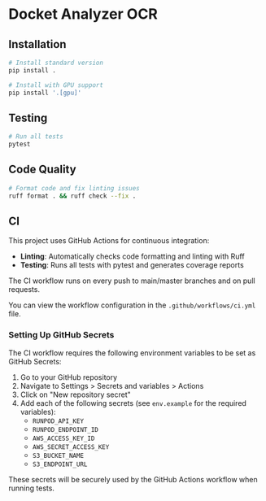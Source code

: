 # Docket Analyzer OCR

## Installation

```bash
# Install standard version
pip install .

# Install with GPU support
pip install '.[gpu]'
```

## Testing

```bash
# Run all tests
pytest
```

## Code Quality

```bash
# Format code and fix linting issues
ruff format . && ruff check --fix .
```

## CI

This project uses GitHub Actions for continuous integration:

- **Linting**: Automatically checks code formatting and linting with Ruff
- **Testing**: Runs all tests with pytest and generates coverage reports

The CI workflow runs on every push to main/master branches and on pull requests.

You can view the workflow configuration in the `.github/workflows/ci.yml` file.

### Setting Up GitHub Secrets

The CI workflow requires the following environment variables to be set as GitHub Secrets:

1. Go to your GitHub repository
2. Navigate to Settings > Secrets and variables > Actions
3. Click on "New repository secret"
4. Add each of the following secrets (see `env.example` for the required variables):
   - `RUNPOD_API_KEY`
   - `RUNPOD_ENDPOINT_ID`
   - `AWS_ACCESS_KEY_ID`
   - `AWS_SECRET_ACCESS_KEY`
   - `S3_BUCKET_NAME`
   - `S3_ENDPOINT_URL`

These secrets will be securely used by the GitHub Actions workflow when running tests.

